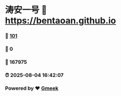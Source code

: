 # 涛安一号 :link: https://bentaoan.github.io 
### :page_facing_up: [101](https://bentaoan.github.io/tag.html) 
### :speech_balloon: 0 
### :hibiscus: 167975 
### :alarm_clock: 2025-08-04 16:42:07 
### Powered by :heart: [Gmeek](https://github.com/Meekdai/Gmeek)
